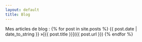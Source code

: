 ```yaml
---
layout: default
title: Blog
---
```


Mes articles de blog :
{% for post in site.posts %}
  {{ post.date | date_to_string }} &raquo;[{{ post.title }}]({{ post.url }})
  {% endfor %}

